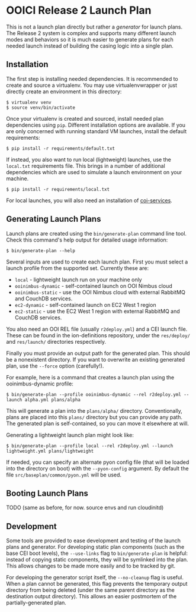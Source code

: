 OOICI Release 2 Launch Plan
===========================

This is not a launch plan directly but rather a _generator_ for launch plans.
The Release 2 system is complex and supports many different launch modes and
behaviors so it is much easier to generate plans for each needed launch
instead of building the casing logic into a single plan.


Installation
------------

The first step is installing needed dependencies. It is recommended to create
and source a virtualenv. You may use virtualenvwrapper or just directly create
an environment in this directory:

    $ virtualenv venv
    $ source venv/bin/activate

Once your virtualenv is created and sourced, install needed plan dependencies
using ``pip``. Different installation options are available. If you are only
concerned with running standard VM launches, install the default requirements:

    $ pip install -r requirements/default.txt

If instead, you also want to run local (lightweight) launches, use the
``local.txt`` requirements file. This brings in a number of additional
dependencies which are used to simulate a launch environment on your machine.

    $ pip install -r requirements/local.txt

For local launches, you will also need an installation of
[coi-services](https://github.com/ooici/coi-services).


Generating Launch Plans
-----------------------

Launch plans are created using the ``bin/generate-plan`` command line tool.
Check this command's help output for detailed usage information:

    $ bin/generate-plan --help

Several inputs are used to create each launch plan. First you must select a
launch profile from the supported set. Currently these are:

* ``local`` - lightweight launch run on your machine only
* ``ooinimbus-dynamic`` - self-contained launch on OOI Nimbus cloud
* ``ooinimbus-static`` - use the OOI Nimbus cloud with external RabbitMQ
  and CouchDB services.
* ``ec2-dynamic`` - self-contained launch on EC2 West 1 region
* ``ec2-static`` - use the EC2 West 1 region with external RabbitMQ
  and CouchDB services.

You also need an OOI REL file (usually ``r2deploy.yml``) and a CEI launch
file. These can be found in the ion-definitions repository, under the
``res/deploy/`` and ``res/launch/`` directories respectively.

Finally you must provide an output path for the generated plan. This should
be a nonexistent directory. If you want to overwrite an existing generated
plan, use the ``--force`` option (carefully!).

For example, here is a command that creates a launch plan using the
ooinimbus-dynamic profile:

    $ bin/generate-plan --profile ooinimbus-dynamic --rel r2deploy.yml --launch alpha.yml plans/alpha

This will generate a plan into the ``plans/alpha/`` directory. Conventionally,
plans are placed into this ``plans/`` directory but you can provide any path. The
generated plan is self-contained, so you can move it elsewhere at will.

Generating a lightweight launch plan might look like:

    $ bin/generate-plan --profile local --rel r2deploy.yml --launch lightweight.yml plans/lightweight

If needed, you can specify an alternate pyon config file (that will be loaded
into the directory on boot) with the ``--pyon-config`` argument. By default
the file ``src/baseplan/common/pyon.yml`` will be used.


Booting Launch Plans
--------------------

TODO (same as before, for now. source envs and run cloudinitd)


Development
-----------

Some tools are provided to ease development and testing of the launch plans
and generator. For developing static plan components (such as the base CEI
boot levels), the ``--use-links`` flag to ``bin/generate-plan`` is helpful:
instead of copying static components, they will be symlinked into the plan.
This allows changes to be made more easily and to be tracked by git.

For developing the generator script itself, the ``--no-cleanup`` flag is
useful. When a plan cannot be generated, this flag prevents the temporary
output directory from being deleted (under the same parent directory as the
destination output directory). This allows an easier postmortem of the
partially-generated plan.


